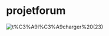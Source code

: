 # projetforum
![t%C3%A9l%C3%A9charger%20(23)](https://github.com/totoro65/projetforum/blob/main/t%C3%A9l%C3%A9charger%20(23).jpg?raw=true)
